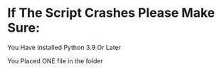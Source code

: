# **If The Script Crashes Please Make Sure:**



You Have Installed Python 3.9 Or Later



You Placed ONE file in the folder

